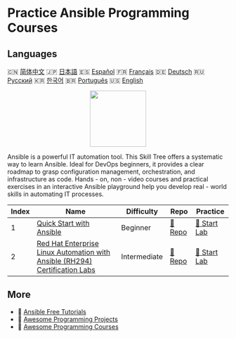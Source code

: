 # Practice Ansible Programming Courses

## Languages

🇨🇳 [简体中文](README_zh.md) 🇯🇵 [日本語](README_ja.md) 🇪🇸 [Español](README_es.md) 🇫🇷 [Français](README_fr.md) 🇩🇪 [Deutsch](README_de.md) 🇷🇺 [Русский](README_ru.md) 🇰🇷 [한국어](README_ko.md) 🇧🇷 [Português](README_pt.md) 🇺🇸 [English](README.md) 

<div align="center">
<img width="128px" src="https://file.labex.io/path/PBjrCC7U2Koq.png">
</div>

Ansible is a powerful IT automation tool. This Skill Tree offers a systematic way to learn Ansible. Ideal for DevOps beginners, it provides a clear roadmap to grasp configuration management, orchestration, and infrastructure as code. Hands - on, non - video courses and practical exercises in an interactive Ansible playground help you develop real - world skills in automating IT processes.

|   Index | Name                                                                                                                                                           | Difficulty   | Repo                                                                                            | Practice                                                                                        |
|---------|----------------------------------------------------------------------------------------------------------------------------------------------------------------|--------------|-------------------------------------------------------------------------------------------------|-------------------------------------------------------------------------------------------------|
|       1 | [Quick Start with Ansible](https://labex.io/courses/quick-start-with-ansible)                                                                                  | Beginner     | [🔗 Repo](https://github.com/labex-labs/quick-start-with-ansible)                               | [🚀 Start Lab](https://labex.io/courses/quick-start-with-ansible)                               |
|       2 | [Red Hat Enterprise Linux Automation with Ansible (RH294) Certification Labs](https://labex.io/courses/red-hat-enterprise-linux-automation-with-ansible-rh294) | Intermediate | [🔗 Repo](https://github.com/labex-labs/red-hat-enterprise-linux-automation-with-ansible-rh294) | [🚀 Start Lab](https://labex.io/courses/red-hat-enterprise-linux-automation-with-ansible-rh294) |

## More

- 🔗 [Ansible Free Tutorials](https://github.com/labex-labs/ansible-free-tutorials)
- 🔗 [Awesome Programming Projects](https://github.com/labex-labs/awesome-programming-projects)
- 🔗 [Awesome Programming Courses](https://github.com/labex-labs/awesome-programming-courses)

